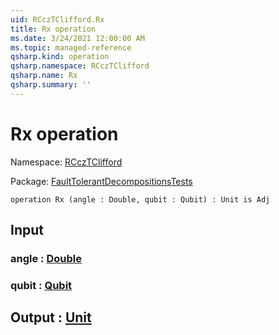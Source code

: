 ```yaml
---
uid: RCczTClifford.Rx
title: Rx operation
ms.date: 3/24/2021 12:00:00 AM
ms.topic: managed-reference
qsharp.kind: operation
qsharp.namespace: RCczTClifford
qsharp.name: Rx
qsharp.summary: ''
---
```


# Rx operation

Namespace: [RCczTClifford](xref:RCczTClifford)

Package: [FaultTolerantDecompositionsTests](https://nuget.org/packages/FaultTolerantDecompositionsTests)




```qsharp
operation Rx (angle : Double, qubit : Qubit) : Unit is Adj
```


## Input

### angle : [Double](xref:microsoft.quantum.lang-ref.double)




### qubit : [Qubit](xref:microsoft.quantum.lang-ref.qubit)





## Output : [Unit](xref:microsoft.quantum.lang-ref.unit)

